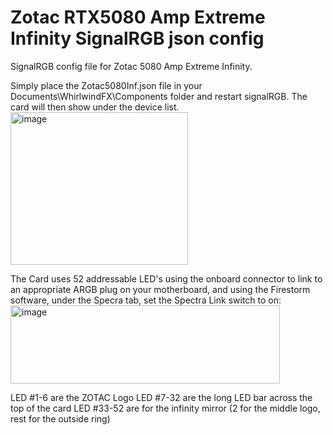 # Zotac RTX5080 Amp Extreme Infinity SignalRGB json config
SignalRGB config file for Zotac 5080 Amp Extreme Infinity. 

Simply place the Zotac5080Inf.json file in your Documents\WhirlwindFX\Components folder and restart signalRGB. The card will then show under the device list.
<img width="284" height="244" alt="image" src="https://github.com/user-attachments/assets/7282e8a7-5f00-4fcb-b60c-57c202d80b25" />

The Card uses 52 addressable LED's using the onboard connector to link to an appropriate ARGB plug on your motherboard, and using the Firestorm software, under the Specra tab, set the Spectra Link switch to on:
<img width="431" height="125" alt="image" src="https://github.com/user-attachments/assets/df93bc19-8122-493f-8224-b150dae62bd4" />

LED #1-6 are the ZOTAC Logo
LED #7-32 are the long LED bar across the top of the card
LED #33-52 are for the infinity mirror (2 for the middle logo, rest for the outside ring)
